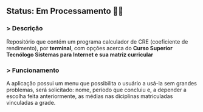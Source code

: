 ## Status: Em Processamento 👷‍♂️ 

### > Descrição
Repositório que contém um programa calculador de CRE (coeficiente de rendimento), por **terminal**, com opções acerca do **Curso Superior Tecnólogo Sistemas para Internet e sua matriz curricular**

### > Funcionamento
A aplicação possui um menu que possibilita o usuário a usá-la sem grandes problemas, será solicitado: nome, período que concluiu e, a depender a escolha feita anteriormente, as médias nas diciplinas matriculadas vinculadas a grade.
